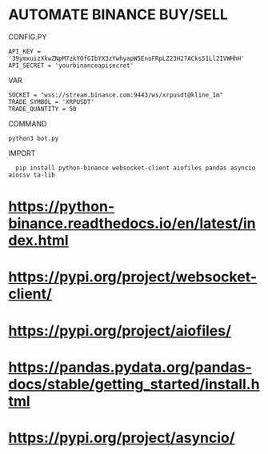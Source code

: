 # AUTOMATE BINANCE BUY/SELL

CONFIG.PY

    API_KEY = '39ymxuizXkwZNpM7zkYOfGIbYX3zYwhyapW5EnoFRpLZ23H27ACks51Ll2IVWHhH'
    API_SECRET = 'yourbinanceapisecret'

VAR

    SOCKET = "wss://stream.binance.com:9443/ws/xrpusdt@kline_1m"
    TRADE_SYMBOL = 'XRPUSDT'
    TRADE_QUANTITY = 50

COMMAND

    python3 bot.py


IMPORT

      pip install python-binance websocket-client aiofiles pandas asyncio aiocsv ta-lib

# https://python-binance.readthedocs.io/en/latest/index.html
# https://pypi.org/project/websocket-client/
# https://pypi.org/project/aiofiles/
# https://pandas.pydata.org/pandas-docs/stable/getting_started/install.html
# https://pypi.org/project/asyncio/
